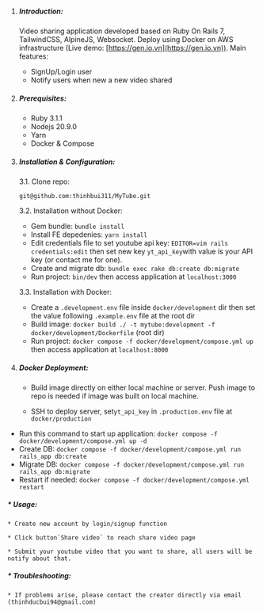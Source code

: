 
1. ##### **Introduction:**

   Video sharing application developed based on Ruby On Rails 7, TailwindCSS, AlpineJS, Websocket. Deploy using Docker on AWS infrastructure (Live demo: [https://gen.io.vn](https://gen.io.vn)). Main features:


   * SignUp/Login user
   * Notify users when new a new video shared
2. ##### Prerequisites:


   * Ruby 3.1.1
   * Nodejs 20.9.0
   * Yarn
   * Docker & Compose
3. ##### Installation & Configuration:
   3.1. Clone repo:

   `git@github.com:thinhbui311/MyTube.git`

   3.2. Installation without Docker:


   * Gem bundle: `bundle install`
   * Install FE depedenies: `yarn install`
   * Edit credentials file to set youtube api key: `EDITOR=vim rails credentials:edit` then set new key `yt_api_key`with value is your API key (or contact me for one).
   * Create and migrate db: `bundle exec rake db:create db:migrate`
   * Run project: `bin/dev` then access application at `localhost:3000`

   3.3. Installation with Docker:

   * Create a `.development.env` file inside `docker/development` dir then set the value following `.example.env` file at the root dir
   * Build image: `docker build ./ -t mytube:development -f docker/development/Dockerfile` (root dir)
   * Run project: `docker compose -f docker/development/compose.yml up` then access application at `localhost:8000`
4. ##### Docker Deployment:

    * Build image directly on either local machine or server. Push image to repo is needed if image was built on local machine.

    * SSH to deploy server, set`yt_api_key` in `.production.env` file at `docker/production`

* Run this command to start up application: `docker compose -f docker/development/compose.yml up -d`
* Create DB: `docker compose -f docker/development/compose.yml run rails_app db:create`
* Migrate DB: `docker compose -f docker/development/compose.yml run rails_app db:migrate `
* Restart if needed: `docker compose -f docker/development/compose.yml restart`

##### * Usage:

    * Create new account by login/signup function

    * Click button`Share video` to reach share video page

    * Submit your youtube video that you want to share, all users will be notify about that.

##### * Troubleshooting:

    * If problems arise, please contact the creator directly via email (thinhducbui94@gmail.com)
